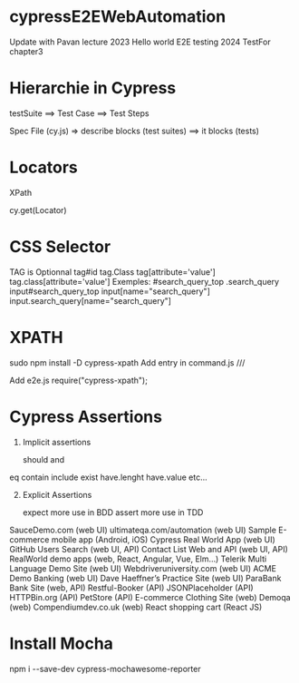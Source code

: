 # cypressE2EWebAutomation

Update with Pavan lecture 2023
Hello world E2E testing 2024
TestFor chapter3

# Hierarchie in Cypress

testSuite ==> Test Case ==> Test Steps

Spec File (cy.js) => describe blocks (test suites) ==> it blocks (tests)

# Locators

XPath

cy.get(Locator)

# CSS Selector

TAG is Optionnal
tag#id
tag.Class
tag[attribute='value']
tag.class[attribute='value']
Exemples:
#search_query_top
.search_query
input#search_query_top
input[name="search_query"]
input.search_query[name="search_query"]

# XPATH

sudo npm install -D cypress-xpath
Add entry in command.js
/// <reference types="cypress-xpath" />

Add e2e.js
require("cypress-xpath");

# Cypress Assertions

1. Implicit assertions

   should
   and

eq
contain
include
exist
have.lenght
have.value
etc...

2. Explicit Assertions

   expect more use in BDD
   assert more use in TDD

SauceDemo.com (web UI)
ultimateqa.com/automation (web UI)
Sample E-commerce mobile app (Android, iOS)
Cypress Real World App (web UI)
GitHub Users Search (web UI, API)
Contact List Web and API (web UI, API)
RealWorld demo apps (web, React, Angular, Vue, Elm…)
Telerik Multi Language Demo Site (web UI)
Webdriveruniversity.com (web UI)
ACME Demo Banking (web UI)
Dave Haeffner’s Practice Site (web UI)
ParaBank Bank Site (web, API)
Restful-Booker (API)
JSONPlaceholder (API)
HTTPBin.org (API)
PetStore (API)
E-commerce Clothing Site (web)
Demoqa (web)
Compendiumdev.co.uk (web)
React shopping cart (React JS)

# Install Mocha

npm i --save-dev cypress-mochawesome-reporter
